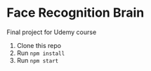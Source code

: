 # Face Recognition Brain
Final project for Udemy course

1. Clone this repo
2. Run `npm install`
3. Run `npm start`

